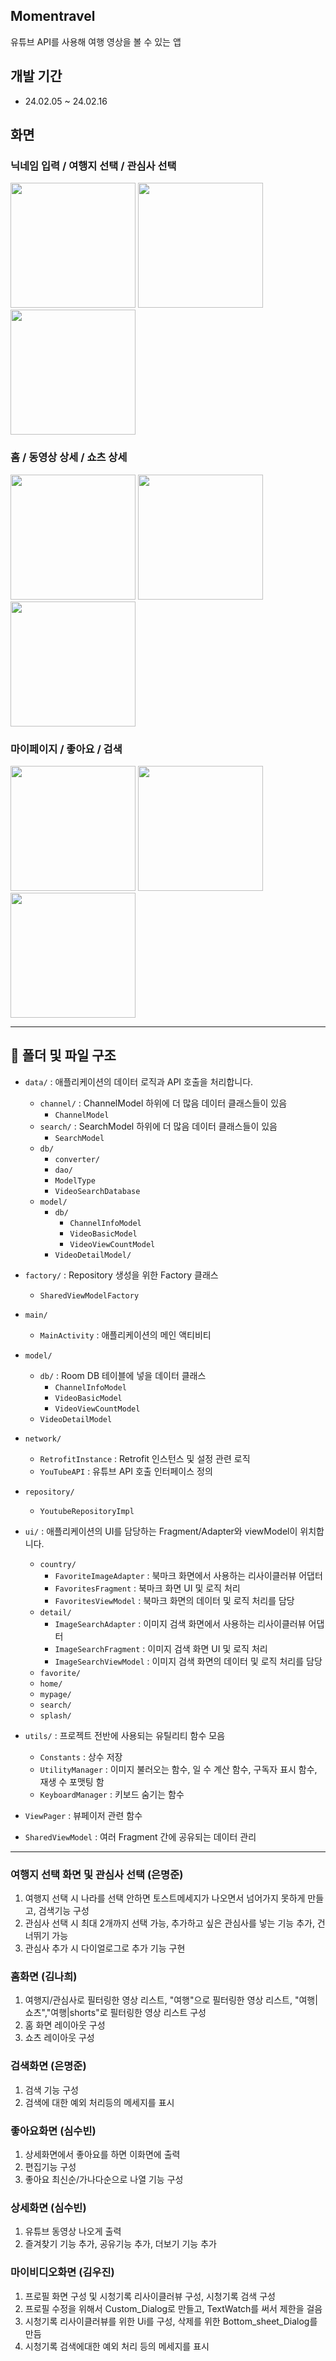 ## Momentravel
유튜브 API를 사용해 여행 영상을 볼 수 있는 앱

## 개발 기간

* 24.02.05 ~ 24.02.16

## 화면
### 닉네임 입력 / 여행지 선택 / 관심사 선택
<img src="https://github.com/kimnahee1529/MomenTravel/assets/65105035/72d77eb2-6eca-4989-b23e-fcebc909726a" width="200"/>
<img src="https://github.com/kimnahee1529/MomenTravel/assets/65105035/fca8ed70-68a6-4251-986f-93f73127c936" width="200"/>
<img src="https://github.com/kimnahee1529/MomenTravel/assets/65105035/9dc81956-eb85-455b-a8bc-0a8f5efd6f01" width="200"/>
<br>  

### 홈 / 동영상 상세 / 쇼츠 상세
<img src="https://github.com/kimnahee1529/MomenTravel/assets/65105035/a4fad55c-da18-4c9b-afcd-d483406826ec" width="200"/>
<img src="https://github.com/kimnahee1529/MomenTravel/assets/65105035/09ec7c6a-d178-4db9-a091-f25fe862bc1e" width="200"/>
<img src="https://github.com/kimnahee1529/MomenTravel/assets/65105035/51694871-3c52-4041-9815-41b2e69ad24d" width="200"/>
<br>  

### 마이페이지 / 좋아요 / 검색
<img src="https://github.com/kimnahee1529/MomenTravel/assets/65105035/29d1b309-efe1-4fdd-802d-a728270bd40c" width="200"/>
<img src="https://github.com/kimnahee1529/MomenTravel/assets/65105035/006f3583-714f-4544-92d8-2d9f589e135b" width="200"/>
<img src="https://github.com/kimnahee1529/MomenTravel/assets/65105035/0abc5c51-7880-44d1-98ee-8deadb2529e0" width="200"/>

---

## 📂 폴더 및 파일 구조
- `data/` : 애플리케이션의 데이터 로직과 API 호출을 처리합니다.
    - `channel/` : ChannelModel 하위에 더 많음 데이터 클래스들이 있음
        - `ChannelModel`
    -  `search/` : SearchModel 하위에 더 많음 데이터 클래스들이 있음
        - `SearchModel`
    - `db/`
        - `converter/`
        - `dao/`
        - `ModelType`
        - `VideoSearchDatabase`
    - `model/`
        - `db/`
            - `ChannelInfoModel`
            - `VideoBasicModel`
            - `VideoViewCountModel`
        - `VideoDetailModel/`
- `factory/` : Repository 생성을 위한 Factory 클래스
    - `SharedViewModelFactory`
- `main/`
  - `MainActivity` : 애플리케이션의 메인 액티비티
- `model/`
  - `db/` : Room DB 테이블에 넣을 데이터 클래스
      - `ChannelInfoModel`
      - `VideoBasicModel`
      - `VideoViewCountModel`
  - `VideoDetailModel`
- `network/`
    - `RetrofitInstance` : Retrofit 인스턴스 및 설정 관련 로직
    - `YouTubeAPI` : 유튜브 API 호출 인터페이스 정의
- `repository/`
    - `YoutubeRepositoryImpl`

- `ui/` : 애플리케이션의 UI를 담당하는 Fragment/Adapter와 viewModel이 위치합니다.
  - `country/`
    - `FavoriteImageAdapter` : 북마크 화면에서 사용하는 리사이클러뷰 어댑터
    - `FavoritesFragment` : 북마크 화면 UI 및 로직 처리
    - `FavoritesViewModel` : 북마크 화면의 데이터 및 로직 처리를 담당
  - `detail/`
    - `ImageSearchAdapter` : 이미지 검색 화면에서 사용하는 리사이클러뷰 어댑터
    - `ImageSearchFragment` : 이미지 검색 화면 UI 및 로직 처리
    - `ImageSearchViewModel` : 이미지 검색 화면의 데이터 및 로직 처리를 담당
  - `favorite/`
  - `home/`
  - `mypage/`
  - `search/`
  - `splash/`
- `utils/` : 프로젝트 전반에 사용되는 유틸리티 함수 모음
    - `Constants` : 상수 저장
    - `UtilityManager` : 이미지 불러오는 함수, 일 수 계산 함수, 구독자 표시 함수, 재생 수 포맷팅 함
    - `KeyboardManager` : 키보드 숨기는 함수
 

- `ViewPager` : 뷰페이저 관련 함수
- `SharedViewModel` : 여러 Fragment 간에 공유되는 데이터 관리

---

### 여행지 선택 화면 및 관심사 선택 (은명준)

1. 여행지 선택 시 나라를 선택 안하면 토스트메세지가 나오면서 넘어가지 못하게 만들고, 검색기능 구성
2. 관심사 선택 시 최대 2개까지 선택 가능, 추가하고 싶은 관심사를 넣는 기능 추가, 건너뛰기 가능
3. 관심사 추가 시 다이얼로그로 추가 기능 구현

### 홈화면 (김나희)

1. 여행지/관심사로 필터링한 영상 리스트, "여행"으로 필터링한 영상 리스트, "여행|쇼츠","여행|shorts"로 필터링한 영상 리스트 구성
2. 홈 화면 레이아웃 구성
3. 쇼츠 레이아웃 구성

### 검색화면 (은명준)

1. 검색 기능 구성
2. 검색에 대한 예외 처리등의 메세지를 표시

### 좋아요화면 (심수빈)

1. 상세화면에서 좋아요를 하면 이화면에 출력
2. 편집기능 구성
3. 좋아요 최신순/가나다순으로 나열 기능 구성

### 상세화면 (심수빈)

1. 유튜브 동영상 나오게 출력
2. 즐겨찾기 기능 추가, 공유기능 추가, 더보기 기능 추가

### 마이비디오화면 (김우진)

1. 프로필 화면 구성 및 시청기록 리사이클러뷰 구성, 시청기록 검색 구성
2. 프로필 수정을 위해서 Custom_Dialog로 만들고, TextWatch를 써서 제한을 걸음
3. 시청기록 리사이클러뷰를 위한 Ui를 구성, 삭제를 위한 Bottom_sheet_Dialog를 만듬
4. 시청기록 검색에대한 예외 처리 등의 메세지를 표시
